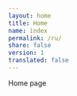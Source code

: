 ```yaml
---
layout: home
title: Home
name: index
permalink: /ru/
share: false
version: 1
translated: false
---
```


Home page
